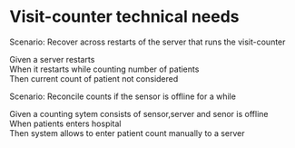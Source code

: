 # Visit-counter technical needs

Scenario: Recover across restarts of the server
that runs the visit-counter

Given a server restarts\
When it restarts while counting number of patients\
Then current count of patient not considered

Scenario: Reconcile counts if the sensor is offline for a while

Given a counting sytem consists of sensor,server and senor is offline\
When patients enters hospital\
Then system allows to enter patient count manually to a server
